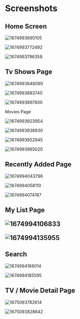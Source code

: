 <h1>Screenshots</h1>

<h2>Home Screen</h2>

![1674993690105](image/README/1674993690105.png)

![1674993772492](image/README/1674993772492.png)

![1674993796358](image/README/1674993796358.png)


<h2>Tv Shows Page </h2>

![1674993848090](image/README/1674993848090.png)

![1674993883740](image/README/1674993883740.png)

![1674993897800](image/README/1674993897800.png)

Movies Page

![1674993923954](image/README/1674993923954.png)

![1674993938930](image/README/1674993938930.png)

![1674993952945](image/README/1674993952945.png)

![1674993965020](image/README/1674993965020.png)

<h2>Recently Added Page </h2>

![1674994043796](image/README/1674994043796.png)

![1674994058110](image/README/1674994058110.png)

![1674994074187](image/README/1674994074187.png)

<h2>My List Page

![1674994106833](image/README/1674994106833.png)

![1674994135955](image/README/1674994135955.png)

<h2>Search</h2>

![1674994168014](image/README/1674994168014.png)

![1674994185595](image/README/1674994185595.png)



<h2>TV / Movie Detail Page</h2>

![1675093782614](image/README/1675093782614.png)

![1675093828642](image/README/1675093828642.png)
